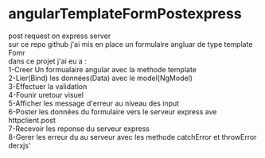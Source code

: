 # angularTemplateFormPostexpress
post request on express server
<br>
sur ce repo github j'ai mis en place un formulaire angluar de type template Fomr
<br>
dans ce projet j'ai eu a :
<br>
1-Creer Un formualaire angular avec la methode template
<br>
2-Lier(Bind) les données(Data) avec le model(NgModel)
<br>
3-Effectuer la validation
<br>
4-Founir uretour visuel
<br>
5-Afficher les message d'erreur au niveau des input
<br>
6-Poster les données du formulaire vers le serveur express ave httpclient.post
<br>
7-Recevoir les reponse du serveur express
<br>
8-Gerer les erreur du au serveur avec les methode catchError et throwError derxjs'
